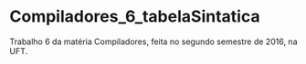 # Compiladores_6_tabelaSintatica
Trabalho 6 da matéria Compiladores, feita no segundo semestre de 2016, na UFT.
